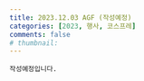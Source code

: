 ```yaml
---
title: 2023.12.03 AGF (작성예정)
categories: [2023, 행사, 코스프레]
comments: false
# thumbnail: 
---
```


`작성예정입니다.`